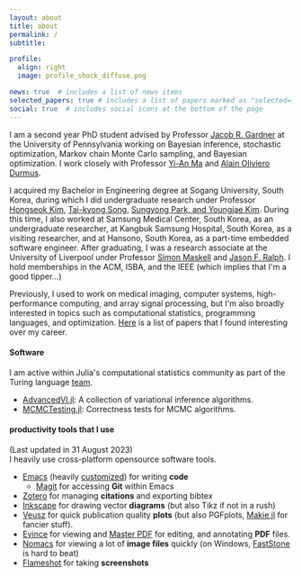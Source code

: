 ```yaml
---
layout: about
title: about
permalink: /
subtitle: 

profile:
  align: right
  image: profile_shock_diffuse.png

news: true  # includes a list of news items
selected_papers: true # includes a list of papers marked as "selected={true}"
social: true  # includes social icons at the bottom of the page
---
```


I am a second year PhD student advised by Professor [Jacob R. Gardner](https://jacobrgardner.github.io/) at the University of Pennsylvania working on Bayesian inference, stochastic optimization, Markov chain Monte Carlo sampling, and Bayesian optimization.
I work closely with Professor [Yi-An Ma](https://sites.google.com/view/yianma/home) and [Alain Oliviero Durmus](https://alain.perso.math.cnrs.fr/).

I acquired my Bachelor in Engineering degree at Sogang University, South Korea, during which I did undergraduate research under Professor [Hongseok Kim](https://nice.sogang.ac.kr/), [Tai-kyong Song](https://heart.sogang.ac.kr/), [Sungyong Park, and Youngjae Kim](https://discos.sogang.ac.kr/).
During this time, I also worked at Samsung Medical Center, South Korea, as an undergraduate researcher, at Kangbuk Samsung Hospital, South Korea, as a visiting researcher, and at Hansono, South Korea, as a part-time embedded software engineer.
After graduating, I was a research associate at the University of Liverpool under Professor [Simon Maskell](http://www.simonmaskell.com/) and [Jason F. Ralph](https://scholar.google.com/citations?user=q0xW5igAAAAJ&hl=en).
I hold memberships in the ACM, ISBA, and the IEEE (which implies that I'm a good tipper...)

Previously, I used to work on medical imaging, computer systems, high-performance computing, and array signal processing, but I'm also broadly interested in topics such as computational statistics, programming languages, and optimization.
[Here](https://github.com/Red-Portal/ray-awesome-papers) is a list of papers that I found interesting over my career.

#### **Software**
I am active within Julia's computational statistics community as part of the Turing language [team](https://turinglang.org/v0.29/team/).
* [AdvancedVI.jl](https://github.com/TuringLang/AdvancedVI.jl): A collection of variational inference algorithms. 
* [MCMCTesting.jl](https://github.com/Red-Portal/MCMCTesting.jl): Correctness tests for MCMC algorithms.

#### **productivity tools that I use**
(Last updated in 31 August 2023)<br />
I heavily use cross-platform opensource software tools.
* [Emacs](https://www.gnu.org/software/emacs/) (heavily [customized](https://github.com/Red-Portal/.emacs.d)) for writing **code**
  * [Magit](https://magit.vc/) for accessing **Git** within Emacs
* [Zotero](https://www.zotero.org/) for managing **citations** and exporting bibtex
* [Inkscape](https://inkscape.org/) for drawing vector **diagrams** (but also Tikz if not in a rush)
* [Veusz](https://veusz.github.io/) for quick publication quality **plots** (but also PGFplots, [Makie.jl](https://docs.makie.org/stable/) for fancier stuff).
* [Evince](https://wiki.gnome.org/Apps/Evince) for viewing and [Master PDF](https://code-industry.net/masterpdfeditor/) for editing, and annotating **PDF** files.
* [Nomacs](https://nomacs.org/) for viewing a lot of **image files** quickly (on Windows, [FastStone](https://www.faststone.org/) is hard to beat)
* [Flameshot](https://flameshot.org/) for taking **screenshots**

<!-- Write your biography here. Tell the world about yourself. Link to your favorite [subreddit](http://reddit.com). You can put a picture in, too. The code is already in, just name your picture `prof_pic.jpg` and put it in the `img/` folder. -->

<!-- Put your address / P.O. box / other info right below your picture. You can also disable any these elements by editing `profile` property of the YAML header of your `_pages/about.md`. Edit `_bibliography/papers.bib` and Jekyll will render your [publications page](/al-folio/publications/) automatically. -->

<!-- Link to your social media connections, too. This theme is set up to use [Font Awesome icons](http://fortawesome.github.io/Font-Awesome/) and [Academicons](https://jpswalsh.github.io/academicons/), like the ones below. Add your Facebook, Twitter, LinkedIn, Google Scholar, or just disable all of them. -->
